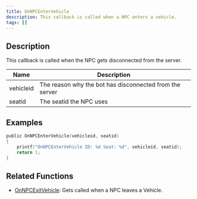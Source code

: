 ```yaml
---
title: OnNPCEnterVehicle
description: This callback is called when a NPC enters a vehicle.
tags: []
---
```


<VersionWarn name='callback' version='SA-MP 0.3a' />

## Description

This callback is called when the NPC gets disconnected from the server.

| Name         | Description                                             |
| ------------ | ------------------------------------------------------- |
| vehicleid    | The reason why the bot has disconnected from the server |
| seatid       | The seatid the NPC uses                                 |

## Examples

```c
public OnNPCEnterVehicle(vehicleid, seatid)
{
    printf("OnNPCEnterVehicle ID: %d Seat: %d", vehicleid, seatid);
    return 1;
}
```

## Related Functions

- [OnNPCExitVehicle](../callbacks/OnNPCExitVehicle): Gets called when a NPC leaves a Vehicle.
